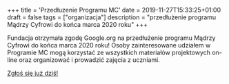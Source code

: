 +++
title = 'Przedłuzenie Programu MC'
date = 2019-11-27T15:33:25+01:00
draft = false
tags = ["organizacja"]
description = "przedłużenie programu Mądrzy Cyfrowi do końca marca 2020 roku"
+++

Fundacja otrzymała zgodę Google.org na przedłużenie programu Mądrzy
Cyfrowi do końca marca 2020 roku! Osoby zainteresowane udziałem w
Programie MC mogą korzystać ze wszystkich materiałów projektowych
on-line oraz organizować i prowadzić zajęcia z uczniami.

[Zgłoś się już dziś!]()
